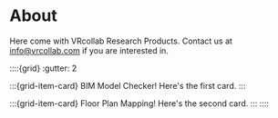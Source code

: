# About

Here come with VRcollab Research Products.
Contact us at info@vrcollab.com if you are interested in.

::::{grid}
:gutter: 2

:::{grid-item-card} BIM Model Checker!
Here's the first card.
:::

:::{grid-item-card} Floor Plan Mapping!
Here's the second card.
:::
::::
